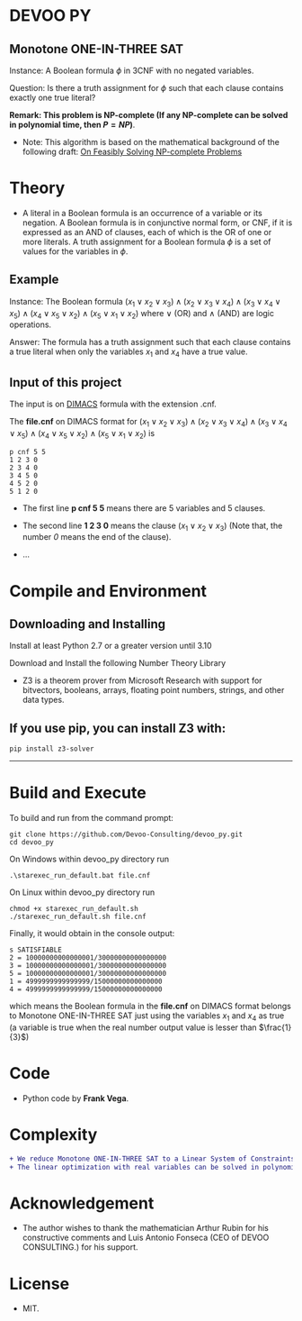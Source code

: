 # DEVOO PY
Monotone ONE-IN-THREE SAT
----- 
Instance: A Boolean formula $\phi$ in 3CNF with no negated variables.

Question: Is there a truth assignment for $\phi$ such that each clause contains exactly one true literal?
 
**Remark: This problem is NP-complete (If any NP-complete can be solved in polynomial time, then $P = NP$)**.

- Note: This algorithm is based on the mathematical background of the following draft: [On Feasibly Solving NP-complete Problems](https://www.researchgate.net/publication/374551182_On_Feasibly_Solving_NP-complete_Problems) 

# Theory

- A literal in a Boolean formula is an occurrence of a variable or its negation. A Boolean formula is in conjunctive normal form, or CNF, if it is expressed as an AND of clauses, each of which is the OR of one or more literals. A truth assignment for a Boolean formula $\phi$ is a set of values for the variables in $\phi$. 

Example
----- 

Instance: The Boolean formula $(x_{1} \vee x_{2} \vee x_{3}) \wedge (x_{2} \vee x_{3} \vee x_{4}) \wedge (x_{3} \vee x_{4} \vee x_{5}) \wedge (x_{4} \vee x_{5} \vee x_{2}) \wedge (x_{5} \vee x_{1} \vee x_{2})$ where $\vee$ (OR) and $\wedge$ (AND) are logic operations.

Answer: The formula has a truth assignment such that each clause contains a true literal when only the variables $x_{1}$ and $x_{4}$ have a true value.

Input of this project
-----

The input is on [DIMACS](http://www.satcompetition.org/2009/format-benchmarks2009.html) formula with the extension .cnf.
  
The **file.cnf** on DIMACS format for $(x_{1} \vee x_{2} \vee x_{3}) \wedge (x_{2} \vee x_{3} \vee x_{4}) \wedge (x_{3} \vee x_{4} \vee x_{5}) \wedge (x_{4} \vee x_{5} \vee x_{2}) \wedge (x_{5} \vee x_{1} \vee x_{2})$ is
```  
p cnf 5 5
1 2 3 0
2 3 4 0
3 4 5 0
4 5 2 0
5 1 2 0
```  

- The first line **p cnf 5 5** means there are 5 variables and 5 clauses.

- The second line **1 2 3 0** means the clause $(x_{1} \vee x_{2} \vee x_{3})$ (Note that, the number *0* means the end of the clause).

- ...

# Compile and Environment

Downloading and Installing
-----

Install at least Python 2.7 or a greater version until 3.10

Download and Install the following Number Theory Library 

- Z3 is a theorem prover from Microsoft Research with support for bitvectors, booleans, arrays, floating point numbers, strings, and other data types.

If you use pip, you can install Z3 with:
-----
```
pip install z3-solver
```

-----

# Build and Execute

To build and run from the command prompt:

```
git clone https://github.com/Devoo-Consulting/devoo_py.git
cd devoo_py
```

On Windows within devoo_py directory run

```
.\starexec_run_default.bat file.cnf
```

On Linux within devoo_py directory run

```
chmod +x starexec_run_default.sh
./starexec_run_default.sh file.cnf
```

Finally, it would obtain in the console output:

```
s SATISFIABLE
2 = 10000000000000001/30000000000000000
3 = 10000000000000001/30000000000000000
5 = 10000000000000001/30000000000000000
1 = 4999999999999999/15000000000000000
4 = 4999999999999999/15000000000000000
```

which means the Boolean formula in the **file.cnf** on DIMACS format belongs to Monotone ONE-IN-THREE SAT just using the variables $x_{1}$ and $x_{4}$ as true (a variable is true when the real number output value is lesser than $\frac{1}{3}$)

# Code

- Python code by **Frank Vega**.

# Complexity

````diff
+ We reduce Monotone ONE-IN-THREE SAT to a Linear System of Constraints in linear time.
+ The linear optimization with real variables can be solved in polynomial time.
````

# Acknowledgement

- The author wishes to thank the mathematician Arthur Rubin for his constructive comments and Luis Antonio Fonseca (CEO of DEVOO CONSULTING.) for his support.
 
# License
- MIT.
